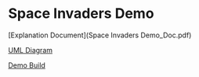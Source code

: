 # Space Invaders Demo

[Explanation Document](Space Invaders Demo_Doc.pdf)

[UML Diagram](UML_Diagram.png)

[Demo Build](https://mega.nz/#F!z0cSBQqI!mpi-qcrHXSKELT4rLCEWVg)
